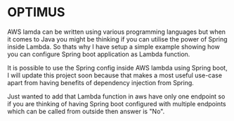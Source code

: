 # OPTIMUS
 
AWS lamda can be written using various programming languages but when it comes to Java you might be thinking if you can utilise the power of Spring inside Lambda. So thats why I have setup a simple example showing how you can configure Spring boot application as Lambda function.

It is possible to use the Spring config inside AWS lambda using Spring boot, I will update this project soon because that makes a most useful use-case apart from having benefits of dependency injection from Spring.

Just wanted to add that Lambda function in aws have only one endpoint so if you are thinking of having Spring boot configured with multiple endpoints which can be called from outside then answer is "No".
